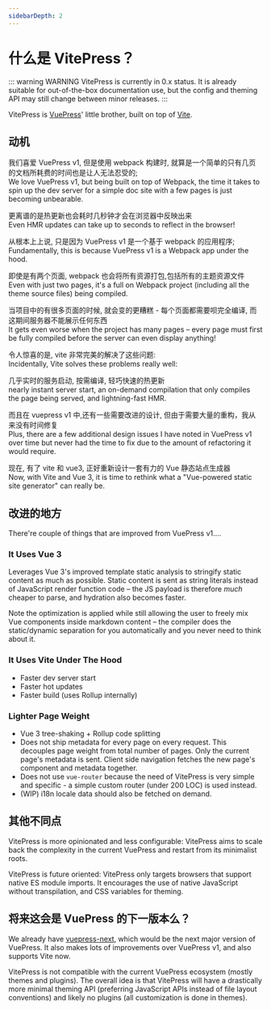 ```yaml
---
sidebarDepth: 2
---
```


# 什么是 VitePress？

::: warning WARNING
VitePress is currently in 0.x status. It is already suitable for out-of-the-box documentation use, but the config and theming API may still change between minor releases.
:::

VitePress is [VuePress](https://vuepress.vuejs.org/)' little brother, built on top of [Vite](https://github.com/vitejs/vite).

## 动机

我们喜爱 VuePress v1, 但是使用 webpack 构建时, 就算是一个简单的只有几页的文档所耗费的时间也是让人无法忍受的;<br />
We love VuePress v1, but being built on top of Webpack, the time it takes to spin up the dev server for a simple doc site with a few pages is just becoming unbearable.

更离谱的是热更新也会耗时几秒钟才会在浏览器中反映出来<br />
Even HMR updates can take up to seconds to reflect in the browser!

从根本上上说, 只是因为 VuePress v1 是一个基于 webpack 的应用程序;<br />
Fundamentally, this is because VuePress v1 is a Webpack app under the hood. 

即使是有两个页面, webpack 也会将所有资源打包,包括所有的主题资源文件<br />
Even with just two pages, it's a full on Webpack project (including all the theme source files) being compiled. 

当项目中的有很多页面的时候, 就会变的更糟糕 - 每个页面都需要呗完全编译, 而这期间服务器不能展示任何东西<br />
It gets even worse when the project has many pages – every page must first be fully compiled before the server can even display anything!

令人惊喜的是, vite 非常完美的解决了这些问题: <br />
Incidentally, Vite solves these problems really well: 

几乎实时的服务启动, 按需编译, 轻巧快速的热更新 <br />
nearly instant server start, an on-demand compilation that only compiles the page being served, and lightning-fast HMR.

而且在 vuepress v1 中,还有一些需要改进的设计, 但由于需要大量的重构，我从来没有时间修复 <br />
Plus, there are a few additional design issues I have noted in VuePress v1 over time but never had the time to fix due to the amount of refactoring it would require.

现在, 有了 vite 和 vue3, 正好重新设计一套有力的 Vue 静态站点生成器 <br />
Now, with Vite and Vue 3, it is time to rethink what a "Vue-powered static site generator" can really be.

## 改进的地方

There're couple of things that are improved from VuePress v1....

### It Uses Vue 3

Leverages Vue 3's improved template static analysis to stringify static content as much as possible. Static content is sent as string literals instead of JavaScript render function code – the JS payload is therefore _much_ cheaper to parse, and hydration also becomes faster.

Note the optimization is applied while still allowing the user to freely mix Vue components inside markdown content – the compiler does the static/dynamic separation for you automatically and you never need to think about it.

### It Uses Vite Under The Hood

- Faster dev server start
- Faster hot updates
- Faster build (uses Rollup internally)

### Lighter Page Weight

- Vue 3 tree-shaking + Rollup code splitting
- Does not ship metadata for every page on every request. This decouples page weight from total number of pages. Only the current page's metadata is sent. Client side navigation fetches the new page's component and metadata together.
- Does not use `vue-router` because the need of VitePress is very simple and specific - a simple custom router (under 200 LOC) is used instead.
- (WIP) i18n locale data should also be fetched on demand.

## 其他不同点

VitePress is more opinionated and less configurable: VitePress aims to scale back the complexity in the current VuePress and restart from its minimalist roots.

VitePress is future oriented: VitePress only targets browsers that support native ES module imports. It encourages the use of native JavaScript without transpilation, and CSS variables for theming.

## 将来这会是 VuePress 的下一版本么？

We already have [vuepress-next](https://github.com/vuepress/vuepress-next), which would be the next major version of VuePress. It also makes lots of improvements over VuePress v1, and also supports Vite now.

VitePress is not compatible with the current VuePress ecosystem (mostly themes and plugins). The overall idea is that VitePress will have a drastically more minimal theming API (preferring JavaScript APIs instead of file layout conventions) and likely no plugins (all customization is done in themes).
